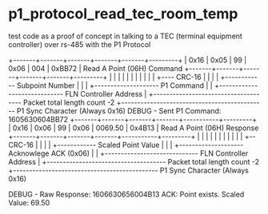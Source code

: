 # p1_protocol_read_tec_room_temp
test code as a proof of concept in talking to a TEC (terminal equipment controller) over rs-485 with the P1 Protocol

+-------+-------+-------+-------+-------+---------+
| 0x16  | 0x05  |  99   | 0x06  |  004  | 0xBB72  | Read A Point (06H) Command
+-------+-------+-------+-------+-------+---------+
    |       |       |        |       |       |
    |       |       |        |       |       +---- CRC-16 
    |       |       |        |       +------------ Subpoint Number
    |       |       |        +-------------------- P1 Command
    |       |       +----------------------------- FLN Controller Address
    |       +------------------------------------- Packet total length count -2
    +--------------------------------------------- P1 Sync Character (Always 0x16)
DEBUG - Sent P1 Command: 1605630604BB72
+-------+-------+-------+-------+-----------+---------+
| 0x16  | 0x06  |  99   | 0x06  |   0069.50   | 0x4B13  | Read A Point (06H) Response
+-------+-------+-------+-------+-----------+---------+
    |       |       |        |       |         |
    |       |       |        |       |         +-- CRC-16 
    |       |       |        |       +------------ Scaled Point Value
    |       |       |        +-------------------- Acknowlege ACK (0x06)
    |       |       +----------------------------- FLN Controller Address
    |       +------------------------------------- Packet total length count -2
    +--------------------------------------------- P1 Sync Character (Always 0x16)

DEBUG - Raw Response: 1606630656004B13
                      ACK: Point exists. Scaled Value: 69.50
